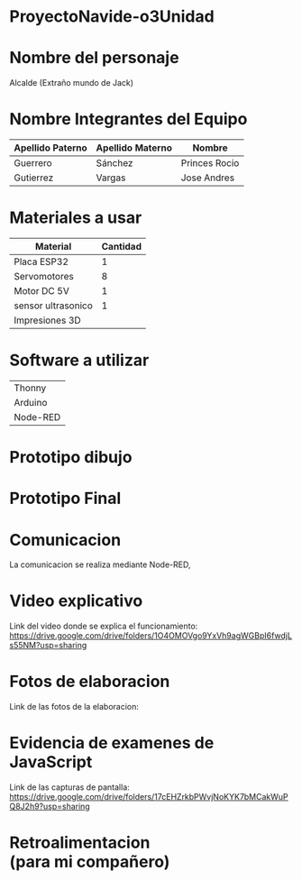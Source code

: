 # ProyectoNavide-o3Unidad

# Nombre del personaje 

Alcalde (Extraño mundo de Jack)

# Nombre Integrantes del Equipo

| Apellido Paterno | Apellido Materno | Nombre |
|--------------|--------------|--------------|
| Guerrero| Sánchez | Princes Rocio|
| Gutierrez | Vargas | Jose Andres |




# Materiales a usar
| Material | Cantidad |
|--------------|-----------|
|Placa ESP32| 1 |
|Servomotores| 8 |
|Motor DC 5V|1 |
|sensor ultrasonico| 1 |
|Impresiones 3D|

# Software a utilizar
| |
|-------|
|Thonny| 
|Arduino|
|Node-RED|

# Prototipo dibujo 


# Prototipo Final 

# Comunicacion 

La comunicacion se realiza mediante Node-RED,

# Video explicativo 

Link del video donde se explica el funcionamiento: https://drive.google.com/drive/folders/1O4OMOVgo9YxVh9agWGBpI6fwdjLs55NM?usp=sharing

# Fotos de elaboracion 

Link de las fotos de la elaboracion: 

# Evidencia de examenes de JavaScript

Link de las capturas de pantalla: https://drive.google.com/drive/folders/17cEHZrkbPWvjNoKYK7bMCakWuPQ8J2h9?usp=sharing

# Retroalimentacion (para mi compañero)
